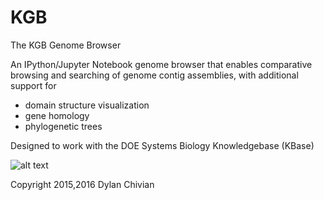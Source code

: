 # KGB

  The KGB Genome Browser
 
  An IPython/Jupyter Notebook genome browser that enables comparative
  browsing and searching of genome contig assemblies, with additional
  support for

  * domain structure visualization
  * gene homology
  * phylogenetic trees

  Designed to work with the DOE Systems Biology Knowledgebase (KBase)

![alt text](https://avatars2.githubusercontent.com/u/1263946?v=3&s=84 "KBase")

Copyright 2015,2016 Dylan Chivian
